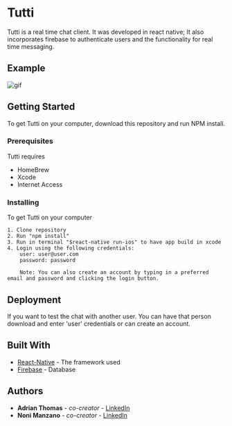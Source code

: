 # Tutti

Tutti is a real time chat client. It was developed in react native; It also incorporates firebase to authenticate users and the functionality for real time messaging.

## Example

![gif](/assets/tutti.gif?raw=true)

## Getting Started

To get Tutti on your computer, download this repository and run NPM install.

### Prerequisites

Tutti requires

* HomeBrew
* Xcode
* Internet Access

### Installing

To get Tutti on your computer
```
1. Clone repository
2. Run "npm install"
3. Run in terminal "$react-native run-ios" to have app build in xcode
4. Login using the following credentials:
    user: user@user.com
    password: password

    Note: You can also create an account by typing in a preferred email and password and clicking the login button.
```

## Deployment

If you want to test the chat with another user. You can have that person download and enter 'user' credentials or can create an account.

## Built With

* [React-Native](https://facebook.github.io/react-native/) - The framework used
* [Firebase](https://firebase.google.com/) - Database


## Authors

* **Adrian Thomas** - *co-creator* - [LinkedIn](linkedin.com/in/adrianladrellthomas)
* **Noni Manzano** - *co-creator* - [LinkedIn](linkedin.com/in/noni-manzano)
